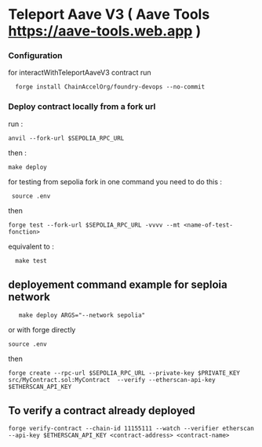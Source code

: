 # Teleport Aave V3 ( Aave Tools https://aave-tools.web.app )

### Configuration
for interactWithTeleportAaveV3 contract run
```
  forge install ChainAccelOrg/foundry-devops --no-commit
```


### Deploy contract locally from a fork url 

run : 
````
anvil --fork-url $SEPOLIA_RPC_URL
````

then :
    
````
make deploy
````

for testing from sepolia fork in one command you need to do this : 

```
 source .env 
 ```
 then
```
forge test --fork-url $SEPOLIA_RPC_URL -vvvv --mt <name-of-test-fonction>
```
equivalent to : 
```
  make test
``````


## deployement command example for seploia network

```
   make deploy ARGS="--network sepolia"
```

or with forge directly
```
source .env
````
then
```
forge create --rpc-url $SEPOLIA_RPC_URL --private-key $PRIVATE_KEY src/MyContract.sol:MyContract  --verify --etherscan-api-key $ETHERSCAN_API_KEY 
```

## To verify a contract already deployed
```
forge verify-contract --chain-id 11155111 --watch --verifier etherscan --api-key $ETHERSCAN_API_KEY <contract-address> <contract-name>
```


